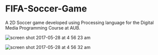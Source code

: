 # FIFA-Soccer-Game
A 2D Soccer game developed using Processing language for the Digital Media Programming Course at AUB.

![screen shot 2017-05-28 at 4 56 23 am](https://cloud.githubusercontent.com/assets/20921475/26525517/3b4cc0d8-4362-11e7-81e6-2fea4dd517d7.png)

![screen shot 2017-05-28 at 4 56 32 am](https://cloud.githubusercontent.com/assets/20921475/26525523/807918d2-4362-11e7-9d9c-daccfe26b308.png)
